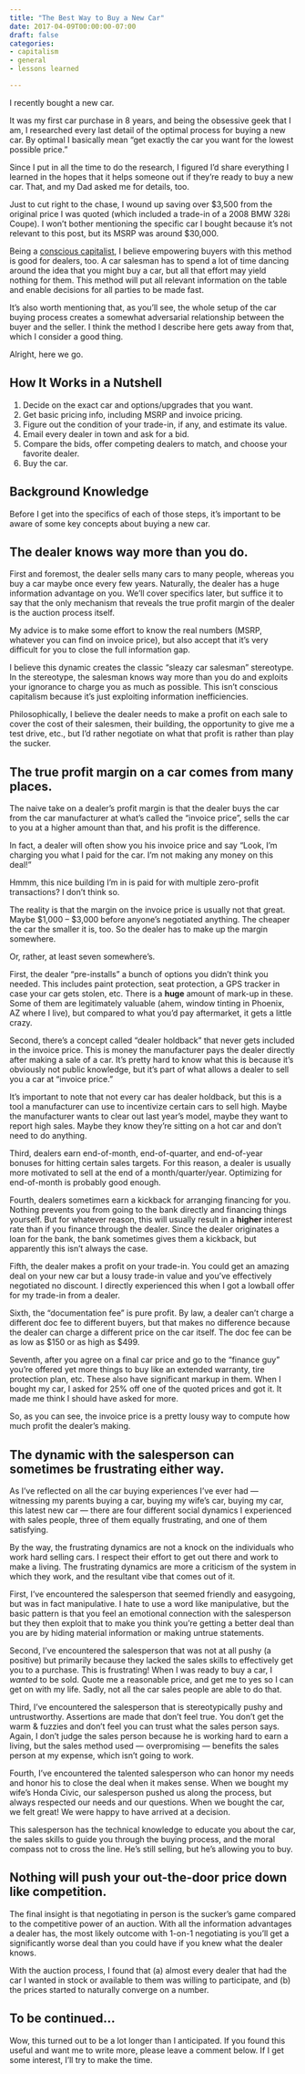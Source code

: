 ```yaml
---
title: "The Best Way to Buy a New Car"
date: 2017-04-09T00:00:00-07:00
draft: false
categories:
- capitalism
- general
- lessons learned

---
```

I recently bought a new car.

It was my first car purchase in 8 years, and being the obsessive geek that I am, I researched every last detail of the optimal process for buying a new car. By optimal I basically mean “get exactly the car you want for the lowest possible price.”

Since I put in all the time to do the research, I figured I’d share everything I learned in the hopes that it helps someone out if they’re ready to buy a new car. That, and my Dad asked me for details, too.

Just to cut right to the chase, I wound up saving over $3,500 from the original price I was quoted (which included a trade-in of a 2008 BMW 328i Coupe). I won’t bother mentioning the specific car I bought because it’s not relevant to this post, but its MSRP was around $30,000.

<!--more-->

Being a [conscious capitalist](http://www.consciouscapitalism.org/node/4005), I believe empowering buyers with this method is good for dealers, too. A car salesman has to spend a lot of time dancing around the idea that you might buy a car, but all that effort may yield nothing for them. This method will put all relevant information on the table and enable decisions for all parties to be made fast.

It’s also worth mentioning that, as you’ll see, the whole setup of the car buying process creates a somewhat adversarial relationship between the buyer and the seller. I think the method I describe here gets away from that, which I consider a good thing.

Alright, here we go.

## How It Works in a Nutshell

1. Decide on the exact car and options/upgrades that you want.
1. Get basic pricing info, including MSRP and invoice pricing.
1. Figure out the condition of your trade-in, if any, and estimate its value.
1. Email every dealer in town and ask for a bid.
1. Compare the bids, offer competing dealers to match, and choose your favorite dealer.
1. Buy the car.

## Background Knowledge

Before I get into the specifics of each of those steps, it’s important to be aware of some key concepts about buying a new car.

## The dealer knows way more than you do.

First and foremost, the dealer sells many cars to many people, whereas you buy a car maybe once every few years. Naturally, the dealer has a huge information advantage on you. We’ll cover specifics later, but suffice it to say that the only mechanism that reveals the true profit margin of the dealer is the auction process itself.

My advice is to make some effort to know the real numbers (MSRP, whatever you can find on invoice price), but also accept that it’s very difficult for you to close the full information gap.

I believe this dynamic creates the classic “sleazy car salesman” stereotype. In the stereotype, the salesman knows way more than you do and exploits your ignorance to charge you as much as possible. This isn’t conscious capitalism because it’s just exploiting information inefficiencies.

Philosophically, I believe the dealer needs to make a profit on each sale to cover the cost of their salesmen, their building, the opportunity to give me a test drive, etc., but I’d rather negotiate on what that profit is rather than play the sucker.

## The true profit margin on a car comes from many places.

The naive take on a dealer’s profit margin is that the dealer buys the car from the car manufacturer at what’s called the “invoice price”, sells the car to you at a higher amount than that, and his profit is the difference.

In fact, a dealer will often show you his invoice price and say “Look, I’m charging you what I paid for the car. I’m not making any money on this deal!”

Hmmm, this nice building I’m in is paid for with multiple zero-profit transactions? I don’t think so.

The reality is that the margin on the invoice price is usually not that great. Maybe $1,000 – $3,000 before anyone’s negotiated anything. The cheaper the car the smaller it is, too. So the dealer has to make up the margin somewhere.

Or, rather, at least seven somewhere’s.

First, the dealer “pre-installs” a bunch of options you didn’t think you needed. This includes paint protection, seat protection, a GPS tracker in case your car gets stolen, etc. There is a **huge** amount of mark-up in these. Some of them are legitimately valuable (ahem, window tinting in Phoenix, AZ where I live), but compared to what you’d pay aftermarket, it gets a little crazy.

Second, there’s a concept called “dealer holdback” that never gets included in the invoice price. This is money the manufacturer pays the dealer directly after making a sale of a car. It’s pretty hard to know what this is because it’s obviously not public knowledge, but it’s part of what allows a dealer to sell you a car at “invoice price.”

It’s important to note that not every car has dealer holdback, but this is a tool a manufacturer can use to incentivize certain cars to sell high. Maybe the manufacturer wants to clear out last year’s model, maybe they want to report high sales. Maybe they know they’re sitting on a hot car and don’t need to do anything.

Third, dealers earn end-of-month, end-of-quarter, and end-of-year bonuses for hitting certain sales targets. For this reason, a dealer is usually more motivated to sell at the end of a month/quarter/year. Optimizing for end-of-month is probably good enough.

Fourth, dealers sometimes earn a kickback for arranging financing for you. Nothing prevents you from going to the bank directly and financing things yourself. But for whatever reason, this will usually result in a **higher** interest rate than if you finance through the dealer. Since the dealer originates a loan for the bank, the bank sometimes gives them a kickback, but apparently this isn’t always the case.

Fifth, the dealer makes a profit on your trade-in. You could get an amazing deal on your new car but a lousy trade-in value and you’ve effectively negotiated no discount. I directly experienced this when I got a lowball offer for my trade-in from a dealer.

Sixth, the “documentation fee” is pure profit. By law, a dealer can’t charge a different doc fee to different buyers, but that makes no difference because the dealer can charge a different price on the car itself. The doc fee can be as low as $150 or as high as $499.

Seventh, after you agree on a final car price and go to the “finance guy” you’re offered yet more things to buy like an extended warranty, tire protection plan, etc. These also have significant markup in them. When I bought my car, I asked for 25% off one of the quoted prices and got it. It made me think I should have asked for more.

So, as you can see, the invoice price is a pretty lousy way to compute how much profit the dealer’s making.

## The dynamic with the salesperson can sometimes be frustrating either way.

As I’ve reflected on all the car buying experiences I’ve ever had — witnessing my parents buying a car, buying my wife’s car, buying my car, this latest new car — there are four different social dynamics I experienced with sales people, three of them equally frustrating, and one of them satisfying.

By the way, the frustrating dynamics are not a knock on the individuals who work hard selling cars. I respect their effort to get out there and work to make a living. The frustrating dynamics are more a criticism of the system in which they work, and the resultant vibe that comes out of it.

First, I’ve encountered the salesperson that seemed friendly and easygoing, but was in fact manipulative. I hate to use a word like manipulative, but the basic pattern is that you feel an emotional connection with the salesperson but they then exploit that to make you think you’re getting a better deal than you are by hiding material information or making untrue statements.

Second, I’ve encountered the salesperson that was not at all pushy (a positive) but primarily because they lacked the sales skills to effectively get you to a purchase. This is frustrating! When I was ready to buy a car, I *wanted* to be sold. Quote me a reasonable price, and get me to yes so I can get on with my life. Sadly, not all the car sales people are able to do that.

Third, I’ve encountered the salesperson that is stereotypically pushy and untrustworthy. Assertions are made that don’t feel true. You don’t get the warm & fuzzies and don’t feel you can trust what the sales person says. Again, I don’t judge the sales person because he is working hard to earn a living, but the sales method used — overpromising — benefits the sales person at my expense, which isn’t going to work.

Fourth, I’ve encountered the talented salesperson who can honor my needs and honor his to close the deal when it makes sense. When we bought my wife’s Honda Civic, our salesperson pushed us along the process, but always respected our needs and our questions. When we bought the car, we felt great! We were happy to have arrived at a decision.

This salesperson has the technical knowledge to educate you about the car, the sales skills to guide you through the buying process, and the moral compass not to cross the line. He’s still selling, but he’s allowing you to buy.

## Nothing will push your out-the-door price down like competition.

The final insight is that negotiating in person is the sucker’s game compared to the competitive power of an auction. With all the information advantages a dealer has, the most likely outcome with 1-on-1 negotiating is you’ll get a significantly worse deal than you could have if you knew what the dealer knows.

With the auction process, I found that (a) almost every dealer that had the car I wanted in stock or available to them was willing to participate, and (b) the prices started to naturally converge on a number.

## To be continued…

Wow, this turned out to be a lot longer than I anticipated. If you found this useful and want me to write more, please leave a comment below. If I get some interest, I’ll try to make the time. 